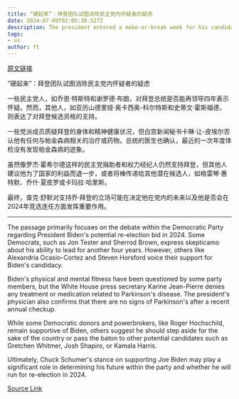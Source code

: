 ```yaml
---
title: “硬起来”：拜登团队试图消除民主党内怀疑者的疑虑
date: 2024-07-09T02:05:38.527Z
description: The president entered a make-or-break week for his candidacy with a broadside at his critics
tags: 
- us
author: ft
---
```


[原文链接](https://ft.com/content/3cd858bb-a7e6-47f4-921e-b87276006131)

“硬起来”：拜登团队试图消除民主党内怀疑者的疑虑

一些民主党人，如乔恩·特斯特和谢罗德·布朗，对拜登总统是否能再领导四年表示怀疑。然而，其他人，如亚历山德里娅·奥卡西奥-科尔特斯和史蒂文·霍斯福德，则表达了对拜登候选资格的支持。

一些党派成员质疑拜登的身体和精神健康状况，但白宫新闻秘书卡琳·让-皮埃尔否认他有任何与帕金森病相关的治疗或药物。总统的医生也确认，最近的一次年度体检没有发现帕金森病的迹象。

虽然像罗杰·霍希尔德这样的民主党捐助者和权力经纪人仍然支持拜登，但其他人建议他为了国家的利益而退一步，或者将棒传递给其他潜在候选人，如格雷琴·惠特默、乔什·夏皮罗或卡玛拉·哈里斯。

最终，查克·舒默对支持乔·拜登的立场可能在决定他在党内的未来以及他是否会在2024年竞选连任方面发挥重要作用。

---

 The passage primarily focuses on the debate within the Democratic Party regarding President Biden's potential re-election bid in 2024. Some Democrats, such as Jon Tester and Sherrod Brown, express skepticamo about his ability to lead for another four years. However, others like Alexandria Ocasio-Cortez and Steven Horsford voice their support for Biden's candidacy.

Biden's physical and mental fitness have been questioned by some party members, but the White House press secretary Karine Jean-Pierre denies any treatment or medication related to Parkinson's disease. The president's physician also confirms that there are no signs of Parkinson's after a recent annual checkup.

While some Democratic donors and powerbrokers, like Roger Hochschild, remain supportive of Biden, others suggest he should step aside for the sake of the country or pass the baton to other potential candidates such as Gretchen Whitmer, Josh Shapiro, or Kamala Harris.

Ultimately, Chuck Schumer's stance on supporting Joe Biden may play a significant role in determining his future within the party and whether he will run for re-election in 2024.

[Source Link](https://ft.com/content/3cd858bb-a7e6-47f4-921e-b87276006131)

